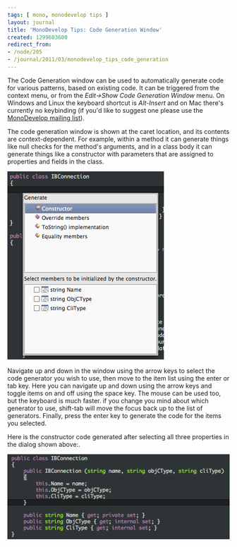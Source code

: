 ```yaml
---
tags: [ mono, monodevelop tips ]
layout: journal
title: 'MonoDevelop Tips: Code Generation Window'
created: 1299603600
redirect_from:
- /node/205
- /journal/2011/03/monodevelop_tips_code_generation
---
```

The Code Generation window can be used to automatically generate code for
various patterns, based on existing code. It can be triggered from the context
menu, or from the _Edit->Show Code Generation Window_ menu. On Windows and Linux
the keyboard shortcut is *Alt-Insert* and on Mac there's currently no keybinding
(if you'd like to suggest one please use the [MonoDevelop mailing
list](http://monodevelop.com/index.php?title=Help_%26_Contact)).<!--break-->

The code generation window is shown at the caret location, and its contents are
context-dependent. For example, within a method it can generate things like null
checks for the method's arguments, and in a class body it can generate things
like a constructor with parameters that are assigned to properties and fields in
the class.

![Code generation window](/files/images/md-tips/code-generation-window.png)

Navigate up and down in the window using the arrow keys to select the code
generator you wish to use, then move to the item list using the enter or tab
key. Here you can navigate up and down using the arrow keys and toggle items on
and off using the space key. The mouse can be used too, but the keyboard is much
faster. if you change you mind about which generator to use, shift-tab will move
the focus back up to the list of generators. Finally, press the enter key to
generate the code for the items you selected.

Here is the constructor code generated after selecting all three properties in
the dialog shown above:.

![Generated constructor code](/files/images/md-tips/code-generation-ctor.png)
